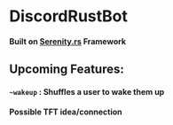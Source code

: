# DiscordRustBot

#### Built on [Serenity.rs](https://github.com/serenity-rs/serenity) Framework

## Upcoming Features:

#### `~wakeup` : Shuffles a user to wake them up

#### Possible TFT idea/connection
